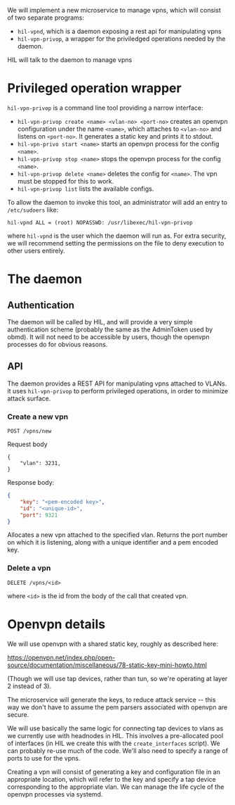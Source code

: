 We will implement a new microservice to manage vpns, which will consist
of two separate programs:

* `hil-vpnd`, which is a daemon exposing a rest api for manipulating
  vpns
* `hil-vpn-privop`, a wrapper for the priviledged operations needed by
   the daemon.

HIL will talk to the daemon to manage vpns

# Privileged operation wrapper

`hil-vpn-privop` is a command line tool providing a narrow interface:

* `hil-vpn-privop create <name> <vlan-no> <port-no>` creates an openvpn
  configuration under the name `<name>`, which attaches to `<vlan-no>`
  and listens on `<port-no>`. It generates a static key and prints it
  to stdout.
* `hil-vpn-privo start <name>` starts an openvpn process for the config
  `<name>`.
* `hil-vpn-privop stop <name>` stops the openvpn process for the config
  `<name>`.
* `hil-vpn-privop delete <name>` deletes the config for `<name>`. The
  vpn must be stopped for this to work.
* `hil-vpn-privop list` lists the available configs.

To allow the daemon to invoke this tool, an administrator will add an
entry to `/etc/sudoers` like:

```
hil-vpnd ALL = (root) NOPASSWD: /usr/libexec/hil-vpn-privop
```

where `hil-vpnd` is the user which the daemon will run as. For extra
security, we will recommend setting the permissions on the file to deny
execution to other users entirely.

# The daemon

## Authentication

The daemon will be called by HIL, and will provide a very simple
authentication scheme (probably the same as the AdminToken used by
obmd). It will not need to be accessible by users, though the openvpn
processes do for obvious reasons.

## API

The daemon provides a REST API for manipulating vpns attached to VLANs.
it uses `hil-vpn-privop` to perform privileged operations, in order to
minimize attack surface.

### Create a new vpn

`POST /vpns/new`

Request body

```
{
    "vlan": 3231,
}
```

Response body:

```json
{
    "key": "<pem-encoded key>",
    "id": "<unique-id>",
    "port": 9321
}
```

Allocates a new vpn attached to the specified vlan. Returns the port
number on which it is listening, along with a unique identifier and
a pem encoded key.

### Delete a vpn

`DELETE /vpns/<id>`

where `<id>` is the id from the body of the call that created vpn.

# Openvpn details

We will use openvpn with a shared static key, roughly as described here:

<https://openvpn.net/index.php/open-source/documentation/miscellaneous/78-static-key-mini-howto.html>

(Though we will use tap devices, rather than tun, so we're operating at
layer 2 instead of 3).

The microservice will generate the keys, to reduce attack service --
this way we don't have to assume the pem parsers associated with openvpn
are secure.

We will use basically the same logic for connecting tap devices to vlans
as we currently use with headnodes in HIL. This involves a pre-allocated
pool of interfaces (in HIL we create this with the `create_interfaces`
script). We can probably re-use much of the code.  We'll also need to
specify a range of ports to use for the vpns.

Creating a vpn will consist of generating a key and configuration file
in an appropriate location, which will refer to the key and specify a
tap device corresponding to the appropriate vlan. We can manage the
life cycle of the openvpn processes via systemd.

